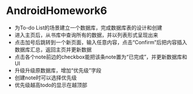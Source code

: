 # AndroidHomework6
- 为To-do List的场景建立一个数据库，完成数据库表的设计和创建
- 进入主页后，从书库中查询所有的数据，并以列表形式呈现出来
- 点击加号后跳转到一个新页面，输入任意内容，点击“Confirm”后把内容插入数据库汇总，返回主页并更新数据
- 点击各个note前边的checkbox能把该条note置为“已完成”，并更新数据库和UI
- 升级升级原数据库，增加“优先级”字段
- 创建note时可以选择优先级
- 优先级越高todo的显示在越顶部
